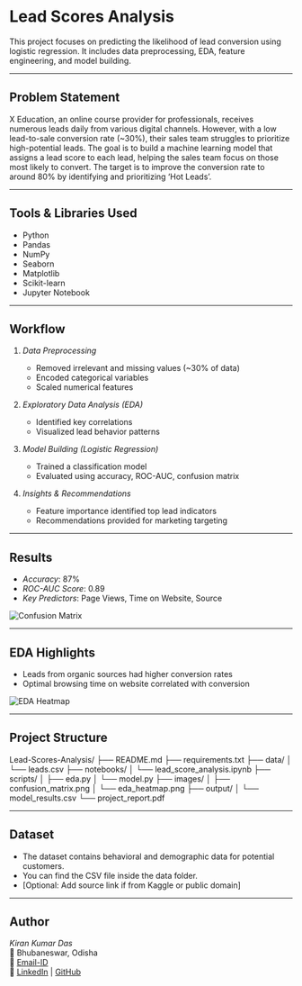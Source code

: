# Lead Scores Analysis

This project focuses on predicting the likelihood of lead conversion using logistic regression. It includes data preprocessing, EDA, feature engineering, and model building.

---

## Problem Statement

X Education, an online course provider for professionals, receives numerous leads daily from various digital channels. However, with a low lead-to-sale conversion rate (~30%), their sales team struggles to prioritize high-potential leads. The goal is to build a machine learning model that assigns a lead score to each lead, helping the sales team focus on those most likely to convert. The target is to improve the conversion rate to around 80% by identifying and prioritizing ‘Hot Leads’.

---

## Tools & Libraries Used

- Python
- Pandas
- NumPy
- Seaborn
- Matplotlib
- Scikit-learn
- Jupyter Notebook

---

## Workflow

1. *Data Preprocessing*  
   - Removed irrelevant and missing values (~30% of data)
   - Encoded categorical variables
   - Scaled numerical features

2. *Exploratory Data Analysis (EDA)*  
   - Identified key correlations
   - Visualized lead behavior patterns

3. *Model Building (Logistic Regression)*  
   - Trained a classification model
   - Evaluated using accuracy, ROC-AUC, confusion matrix

4. *Insights & Recommendations*  
   - Feature importance identified top lead indicators
   - Recommendations provided for marketing targeting

---

## Results

- *Accuracy*: 87%
- *ROC-AUC Score*: 0.89
- *Key Predictors*: Page Views, Time on Website, Source

![Confusion Matrix](images/confusion_matrix.png)

---

## EDA Highlights

- Leads from organic sources had higher conversion rates
- Optimal browsing time on website correlated with conversion

![EDA Heatmap](images/eda_heatmap.png)

---

## Project Structure

Lead-Scores-Analysis/
├── README.md
├── requirements.txt
├── data/
│ └── leads.csv
├── notebooks/
│ └── lead_score_analysis.ipynb
├── scripts/
│ ├── eda.py
│ └── model.py
├── images/
│ ├── confusion_matrix.png
│ └── eda_heatmap.png
├── output/
│ └── model_results.csv
└── project_report.pdf

---

## Dataset

- The dataset contains behavioral and demographic data for potential customers.
- You can find the CSV file inside the data folder.
- [Optional: Add source link if from Kaggle or public domain]

---

## Author

*Kiran Kumar Das*  
📍 Bhubaneswar, Odisha  
📧 [Email-ID](mailto:2041004012.kirankumardas@gmail.com)  
🔗 [LinkedIn](https://linkedin.com/in/kirankumardas16) | [GitHub](https://github.com/Kiran8053)
